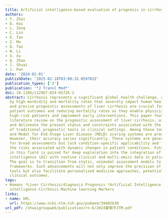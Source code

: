 ```yaml
---
title: Artificial intelligence-based evaluation of prognosis in cirrhosis
authors:
- Y. Zhai
- D. Hai
- L. Zeng
- C. Lin
- X. Tan
- Z. Mo
- Q. Tao
- W. Li
- X. Xu
- Q. Zhao
- J. Shuai
- J. Pan
date: '2024-01-01'
publishDate: '2025-02-18T03:00:32.059703Z'
publication_types: ['2']
publication: '*J Transl Med*'
doi: 10.1186/s12967-024-05726-2
abstract: Cirrhosis represents a significant global health challenge, characterized
  by high morbidity and mortality rates that severely impact human health. Timely
  and precise prognostic assessments of liver cirrhosis are crucial for improving
  patient outcomes and reducing mortality rates as they enable physicians to identify
  high-risk patients and implement early interventions. This paper features a thorough
  literature review on the prognostic assessment of liver cirrhosis, aiming to summarize
  and delineate the present status and constraints associated with the application
  of traditional prognostic tools in clinical settings. Among these tools, the Child-Pugh
  and Model for End-Stage Liver Disease (MELD) scoring systems are predominantly utilized.
  However, their accuracy varies significantly. These systems are generally suitable
  for broad assessments but lack condition-specific applicability and fail to capture
  the risks associated with dynamic changes in patient conditions. Future research
  in this field is poised for deep exploration into the integration of artificial
  intelligence (AI) with routine clinical and multi-omics data in patients with cirrhosis.
  The goal is to transition from static, unimodal assessment models to dynamic, multimodal
  frameworks. Such advancements will not only improve the precision of prognostic
  tools but also facilitate personalized medicine approaches, potentially revolutionizing
  clinical outcomes.
tags:
- Humans *Liver Cirrhosis/diagnosis Prognosis *Artificial Intelligence Artificial
  intelligence Cirrhosis Machine learning Markers
links:
- name: URL
  url: https://www.ncbi.nlm.nih.gov/pubmed/39402630
url_pdf: /shuaigroupweb/publication/rn-6/2024翟银平JTM.pdf
---
```

